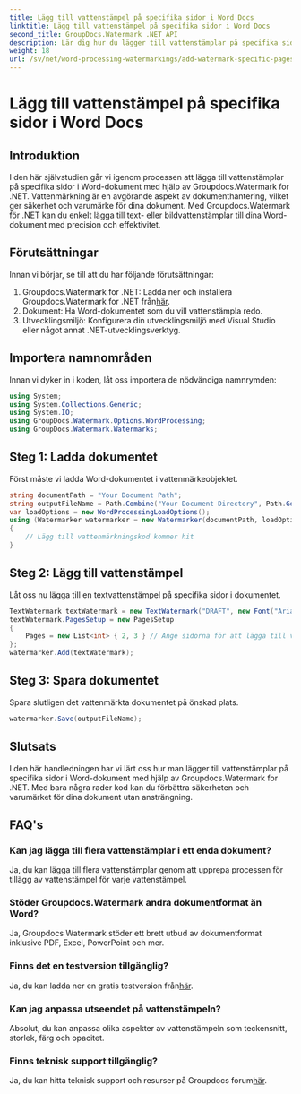 ```yaml
---
title: Lägg till vattenstämpel på specifika sidor i Word Docs
linktitle: Lägg till vattenstämpel på specifika sidor i Word Docs
second_title: GroupDocs.Watermark .NET API
description: Lär dig hur du lägger till vattenstämplar på specifika sidor i Word-dokument utan ansträngning med hjälp av Groupdocs för .NET. Förbättra dokumentsäkerhet och varumärke.
weight: 18
url: /sv/net/word-processing-watermarkings/add-watermark-specific-pages-word-docs/
---
```


# Lägg till vattenstämpel på specifika sidor i Word Docs

## Introduktion
I den här självstudien går vi igenom processen att lägga till vattenstämplar på specifika sidor i Word-dokument med hjälp av Groupdocs.Watermark for .NET. Vattenmärkning är en avgörande aspekt av dokumenthantering, vilket ger säkerhet och varumärke för dina dokument. Med Groupdocs.Watermark för .NET kan du enkelt lägga till text- eller bildvattenstämplar till dina Word-dokument med precision och effektivitet.
## Förutsättningar
Innan vi börjar, se till att du har följande förutsättningar:
1.  Groupdocs.Watermark for .NET: Ladda ner och installera Groupdocs.Watermark for .NET från[här](https://releases.groupdocs.com/Watermark/net/).
2. Dokument: Ha Word-dokumentet som du vill vattenstämpla redo.
3. Utvecklingsmiljö: Konfigurera din utvecklingsmiljö med Visual Studio eller något annat .NET-utvecklingsverktyg.

## Importera namnområden
Innan vi dyker in i koden, låt oss importera de nödvändiga namnrymden:
```csharp
using System;
using System.Collections.Generic;
using System.IO;
using GroupDocs.Watermark.Options.WordProcessing;
using GroupDocs.Watermark.Watermarks;
```
## Steg 1: Ladda dokumentet
Först måste vi ladda Word-dokumentet i vattenmärkeobjektet.
```csharp
string documentPath = "Your Document Path";
string outputFileName = Path.Combine("Your Document Directory", Path.GetFileName(documentPath));
var loadOptions = new WordProcessingLoadOptions();
using (Watermarker watermarker = new Watermarker(documentPath, loadOptions))
{
    // Lägg till vattenmärkningskod kommer hit
}
```
## Steg 2: Lägg till vattenstämpel
Låt oss nu lägga till en textvattenstämpel på specifika sidor i dokumentet.
```csharp
TextWatermark textWatermark = new TextWatermark("DRAFT", new Font("Arial", 42));
textWatermark.PagesSetup = new PagesSetup
{
    Pages = new List<int> { 2, 3 } // Ange sidorna för att lägga till vattenstämpeln
};
watermarker.Add(textWatermark);
```
## Steg 3: Spara dokumentet
Spara slutligen det vattenmärkta dokumentet på önskad plats.
```csharp
watermarker.Save(outputFileName);
```

## Slutsats
I den här handledningen har vi lärt oss hur man lägger till vattenstämplar på specifika sidor i Word-dokument med hjälp av Groupdocs.Watermark for .NET. Med bara några rader kod kan du förbättra säkerheten och varumärket för dina dokument utan ansträngning.
## FAQ's
### Kan jag lägga till flera vattenstämplar i ett enda dokument?
Ja, du kan lägga till flera vattenstämplar genom att upprepa processen för tillägg av vattenstämpel för varje vattenstämpel.
### Stöder Groupdocs.Watermark andra dokumentformat än Word?
Ja, Groupdocs Watermark stöder ett brett utbud av dokumentformat inklusive PDF, Excel, PowerPoint och mer.
### Finns det en testversion tillgänglig?
 Ja, du kan ladda ner en gratis testversion från[här](https://releases.groupdocs.com/).
### Kan jag anpassa utseendet på vattenstämpeln?
Absolut, du kan anpassa olika aspekter av vattenstämpeln som teckensnitt, storlek, färg och opacitet.
### Finns teknisk support tillgänglig?
 Ja, du kan hitta teknisk support och resurser på Groupdocs forum[här](https://forum.groupdocs.com/c/watermark/19).